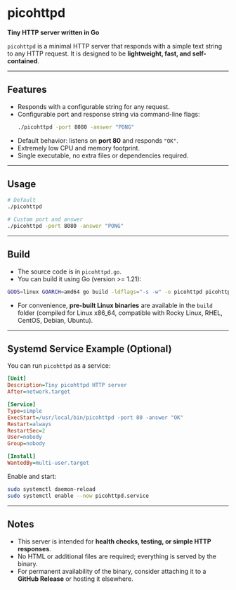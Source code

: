 # picohttpd

**Tiny HTTP server written in Go**

`picohttpd` is a minimal HTTP server that responds with a simple text string to any HTTP request. It is designed to be **lightweight, fast, and self-contained**.

---

## Features

- Responds with a configurable string for any request.
- Configurable port and response string via command-line flags:
  ```bash
  ./picohttpd -port 8080 -answer "PONG"
  ```
- Default behavior: listens on **port 80** and responds `"OK"`.
- Extremely low CPU and memory footprint.
- Single executable, no extra files or dependencies required.

---

## Usage

```bash
# Default
./picohttpd

# Custom port and answer
./picohttpd -port 8080 -answer "PONG"
```

---

## Build

- The source code is in `picohttpd.go`.
- You can build it using Go (version >= 1.21):

```bash
GOOS=linux GOARCH=amd64 go build -ldflags="-s -w" -o picohttpd picohttpd.go
```

- For convenience, **pre-built Linux binaries** are available in the `build` folder (compiled for Linux x86_64, compatible with Rocky Linux, RHEL, CentOS, Debian, Ubuntu).

---

## Systemd Service Example (Optional)

You can run `picohttpd` as a service:

```ini
[Unit]
Description=Tiny picohttpd HTTP server
After=network.target

[Service]
Type=simple
ExecStart=/usr/local/bin/picohttpd -port 80 -answer "OK"
Restart=always
RestartSec=2
User=nobody
Group=nobody

[Install]
WantedBy=multi-user.target
```

Enable and start:

```bash
sudo systemctl daemon-reload
sudo systemctl enable --now picohttpd.service
```

---

## Notes

- This server is intended for **health checks, testing, or simple HTTP responses**.
- No HTML or additional files are required; everything is served by the binary.
- For permanent availability of the binary, consider attaching it to a **GitHub Release** or hosting it elsewhere.
